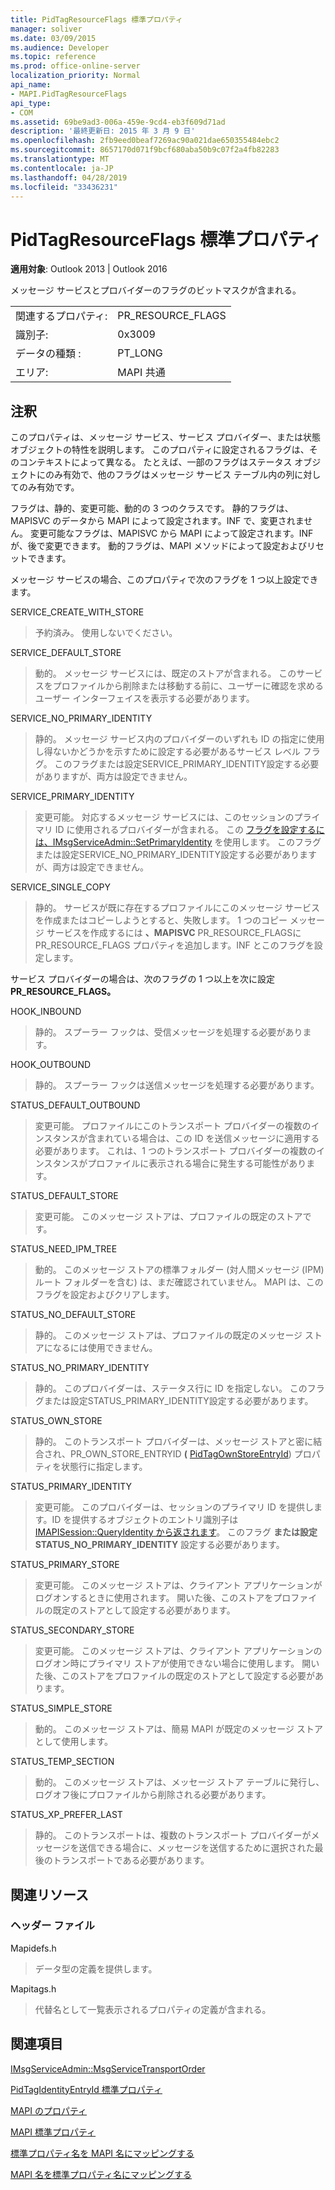 ```yaml
---
title: PidTagResourceFlags 標準プロパティ
manager: soliver
ms.date: 03/09/2015
ms.audience: Developer
ms.topic: reference
ms.prod: office-online-server
localization_priority: Normal
api_name:
- MAPI.PidTagResourceFlags
api_type:
- COM
ms.assetid: 69be9ad3-006a-459e-9cd4-eb3f609d71ad
description: '最終更新日: 2015 年 3 月 9 日'
ms.openlocfilehash: 2fb9eed0beaf7269ac90a021dae650355484ebc2
ms.sourcegitcommit: 8657170d071f9bcf680aba50b9c07f2a4fb82283
ms.translationtype: MT
ms.contentlocale: ja-JP
ms.lasthandoff: 04/28/2019
ms.locfileid: "33436231"
---
```

# <a name="pidtagresourceflags-canonical-property"></a>PidTagResourceFlags 標準プロパティ

  
  
**適用対象**: Outlook 2013 | Outlook 2016 
  
メッセージ サービスとプロバイダーのフラグのビットマスクが含まれる。
  
|||
|:-----|:-----|
|関連するプロパティ:  <br/> |PR_RESOURCE_FLAGS  <br/> |
|識別子:  <br/> |0x3009  <br/> |
|データの種類 :   <br/> |PT_LONG  <br/> |
|エリア:  <br/> |MAPI 共通  <br/> |
   
## <a name="remarks"></a>注釈

このプロパティは、メッセージ サービス、サービス プロバイダー、または状態オブジェクトの特性を説明します。 このプロパティに設定されるフラグは、そのコンテキストによって異なる。 たとえば、一部のフラグはステータス オブジェクトにのみ有効で、他のフラグはメッセージ サービス テーブル内の列に対してのみ有効です。 
  
フラグは、静的、変更可能、動的の 3 つのクラスです。 静的フラグは、MAPISVC のデータから MAPI によって設定されます。INF で、変更されません。 変更可能なフラグは、MAPISVC から MAPI によって設定されます。INF が、後で変更できます。 動的フラグは、MAPI メソッドによって設定およびリセットできます。
  
メッセージ サービスの場合、このプロパティで次のフラグを 1 つ以上設定できます。
  
SERVICE_CREATE_WITH_STORE 
  
> 予約済み。 使用しないでください。
    
SERVICE_DEFAULT_STORE 
  
> 動的。 メッセージ サービスには、既定のストアが含まれる。 このサービスをプロファイルから削除または移動する前に、ユーザーに確認を求めるユーザー インターフェイスを表示する必要があります。 
    
SERVICE_NO_PRIMARY_IDENTITY 
  
> 静的。 メッセージ サービス内のプロバイダーのいずれも ID の指定に使用し得ないかどうかを示すために設定する必要があるサービス レベル フラグ。 このフラグまたは設定SERVICE_PRIMARY_IDENTITY設定する必要がありますが、両方は設定できません。
    
SERVICE_PRIMARY_IDENTITY 
  
> 変更可能。 対応するメッセージ サービスには、このセッションのプライマリ ID に使用されるプロバイダーが含まれる。 この [フラグを設定するには、IMsgServiceAdmin::SetPrimaryIdentity](imsgserviceadmin-setprimaryidentity.md) を使用します。 このフラグまたは設定SERVICE_NO_PRIMARY_IDENTITY設定する必要がありますが、両方は設定できません。 
    
SERVICE_SINGLE_COPY 
  
> 静的。 サービスが既に存在するプロファイルにこのメッセージ サービスを作成またはコピーしようとすると、失敗します。 1 つのコピー メッセージ サービスを作成するには **、MAPISVC** PR_RESOURCE_FLAGSに PR_RESOURCE_FLAGS プロパティを追加します。INF とこのフラグを設定します。 
    
サービス プロバイダーの場合は、次のフラグの 1 つ以上を次に設定 **PR_RESOURCE_FLAGS。**
  
HOOK_INBOUND 
  
> 静的。 スプーラー フックは、受信メッセージを処理する必要があります。
    
HOOK_OUTBOUND 
  
> 静的。 スプーラー フックは送信メッセージを処理する必要があります。 
    
STATUS_DEFAULT_OUTBOUND 
  
> 変更可能。 プロファイルにこのトランスポート プロバイダーの複数のインスタンスが含まれている場合は、この ID を送信メッセージに適用する必要があります。 これは、1 つのトランスポート プロバイダーの複数のインスタンスがプロファイルに表示される場合に発生する可能性があります。
    
STATUS_DEFAULT_STORE 
  
> 変更可能。 このメッセージ ストアは、プロファイルの既定のストアです。 
    
STATUS_NEED_IPM_TREE 
  
> 動的。 このメッセージ ストアの標準フォルダー (対人間メッセージ (IPM) ルート フォルダーを含む) は、まだ確認されていません。 MAPI は、このフラグを設定およびクリアします。 
    
STATUS_NO_DEFAULT_STORE 
  
> 静的。 このメッセージ ストアは、プロファイルの既定のメッセージ ストアになるには使用できません。
    
STATUS_NO_PRIMARY_IDENTITY 
  
> 静的。 このプロバイダーは、ステータス行に ID を指定しない。 このフラグまたは設定STATUS_PRIMARY_IDENTITY設定する必要があります。
    
STATUS_OWN_STORE 
  
> 静的。 このトランスポート プロバイダーは、メッセージ ストアと密に結合され、PR_OWN_STORE_ENTRYID **(** [PidTagOwnStoreEntryId](pidtagownstoreentryid-canonical-property.md)) プロパティを状態行に指定します。
    
STATUS_PRIMARY_IDENTITY 
  
> 変更可能。 このプロバイダーは、セッションのプライマリ ID を提供します。ID を提供するオブジェクトのエントリ識別子は [IMAPISession::QueryIdentity から返されます](imapisession-queryidentity.md)。 このフラグ **または設定STATUS_NO_PRIMARY_IDENTITY** 設定する必要があります。 
    
STATUS_PRIMARY_STORE 
  
> 変更可能。 このメッセージ ストアは、クライアント アプリケーションがログオンするときに使用されます。 開いた後、このストアをプロファイルの既定のストアとして設定する必要があります。 
    
STATUS_SECONDARY_STORE 
  
> 変更可能。 このメッセージ ストアは、クライアント アプリケーションのログオン時にプライマリ ストアが使用できない場合に使用します。 開いた後、このストアをプロファイルの既定のストアとして設定する必要があります。 
    
STATUS_SIMPLE_STORE 
  
> 動的。 このメッセージ ストアは、簡易 MAPI が既定のメッセージ ストアとして使用します。
    
STATUS_TEMP_SECTION 
  
> 動的。 このメッセージ ストアは、メッセージ ストア テーブルに発行し、ログオフ後にプロファイルから削除される必要があります。 
    
STATUS_XP_PREFER_LAST 
  
> 静的。 このトランスポートは、複数のトランスポート プロバイダーがメッセージを送信できる場合に、メッセージを送信するために選択された最後のトランスポートである必要があります。
    
## <a name="related-resources"></a>関連リソース

### <a name="header-files"></a>ヘッダー ファイル

Mapidefs.h
  
> データ型の定義を提供します。
    
Mapitags.h
  
> 代替名として一覧表示されるプロパティの定義が含まれる。
    
## <a name="see-also"></a>関連項目



[IMsgServiceAdmin::MsgServiceTransportOrder](imsgserviceadmin-msgservicetransportorder.md)
  
[PidTagIdentityEntryId 標準プロパティ](pidtagidentityentryid-canonical-property.md)


[MAPI のプロパティ](mapi-properties.md)
  
[MAPI 標準プロパティ](mapi-canonical-properties.md)
  
[標準プロパティ名を MAPI 名にマッピングする](mapping-canonical-property-names-to-mapi-names.md)
  
[MAPI 名を標準プロパティ名にマッピングする](mapping-mapi-names-to-canonical-property-names.md)

